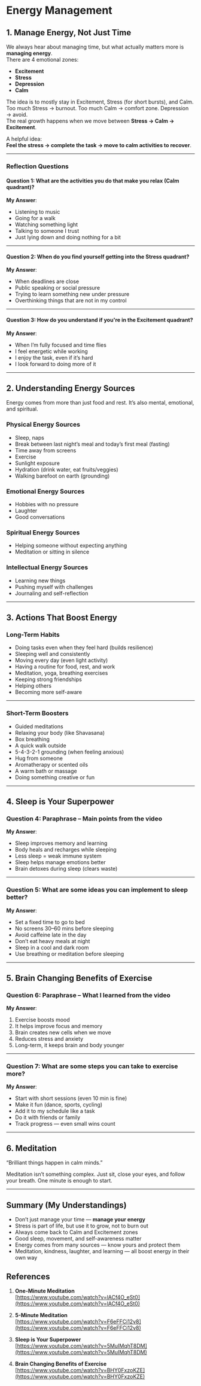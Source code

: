 # Energy Management 

## 1. Manage Energy, Not Just Time

We always hear about managing time, but what actually matters more is **managing energy**.  
There are 4 emotional zones:

- **Excitement**
- **Stress**
- **Depression**
- **Calm**

The idea is to mostly stay in Excitement, Stress (for short bursts), and Calm.  
Too much Stress → burnout. Too much Calm → comfort zone. Depression → avoid.  
The real growth happens when we move between **Stress → Calm → Excitement**.

A helpful idea:  
**Feel the stress → complete the task → move to calm activities to recover**.

---

###  Reflection Questions

####  Question 1: What are the activities you do that make you relax (Calm quadrant)?

**My Answer**:  
- Listening to music  
- Going for a walk  
- Watching something light  
- Talking to someone I trust  
- Just lying down and doing nothing for a bit

---

####  Question 2: When do you find yourself getting into the Stress quadrant?

**My Answer**:  
- When deadlines are close  
- Public speaking or social pressure  
- Trying to learn something new under pressure  
- Overthinking things that are not in my control

---

####  Question 3: How do you understand if you're in the Excitement quadrant?

**My Answer**:  
- When I’m fully focused and time flies  
- I feel energetic while working  
- I enjoy the task, even if it’s hard  
- I look forward to doing more of it

---

## 2. Understanding Energy Sources

Energy comes from more than just food and rest. It’s also mental, emotional, and spiritual.

###  Physical Energy Sources

- Sleep, naps  
- Break between last night’s meal and today’s first meal (fasting)  
- Time away from screens  
- Exercise  
- Sunlight exposure  
- Hydration (drink water, eat fruits/veggies)  
- Walking barefoot on earth (grounding)

###  Emotional Energy Sources

- Hobbies with no pressure  
- Laughter  
- Good conversations  

###  Spiritual Energy Sources

- Helping someone without expecting anything  
- Meditation or sitting in silence  

###  Intellectual Energy Sources

- Learning new things  
- Pushing myself with challenges  
- Journaling and self-reflection  

---

## 3. Actions That Boost Energy

###  Long-Term Habits

- Doing tasks even when they feel hard (builds resilience)  
- Sleeping well and consistently  
- Moving every day (even light activity)  
- Having a routine for food, rest, and work  
- Meditation, yoga, breathing exercises  
- Keeping strong friendships  
- Helping others  
- Becoming more self-aware

---

###  Short-Term Boosters

- Guided meditations  
- Relaxing your body (like Shavasana)  
- Box breathing  
- A quick walk outside  
- 5-4-3-2-1 grounding (when feeling anxious)  
- Hug from someone  
- Aromatherapy or scented oils  
- A warm bath or massage  
- Doing something creative or fun

---

## 4. Sleep is Your Superpower 


### Question 4: Paraphrase – Main points from the video

**My Answer**:

- Sleep improves memory and learning  
- Body heals and recharges while sleeping  
- Less sleep = weak immune system  
- Sleep helps manage emotions better  
- Brain detoxes during sleep (clears waste)

---

###  Question 5: What are some ideas you can implement to sleep better?

**My Answer**:  
- Set a fixed time to go to bed  
- No screens 30–60 mins before sleeping  
- Avoid caffeine late in the day  
- Don’t eat heavy meals at night  
- Sleep in a cool and dark room  
- Use breathing or meditation before sleeping

---

## 5. Brain Changing Benefits of Exercise 


### Question 6: Paraphrase – What I learned from the video

**My Answer**:

1. Exercise boosts mood 
2. It helps improve focus and memory  
3. Brain creates new cells when we move  
4. Reduces stress and anxiety  
5. Long-term, it keeps brain and body younger

---

###  Question 7: What are some steps you can take to exercise more?

**My Answer**:

- Start with short sessions (even 10 min is fine)  
- Make it fun (dance, sports, cycling)  
- Add it to my schedule like a task  
- Do it with friends or family  
- Track progress — even small wins count

---

## 6. Meditation 

 “Brilliant things happen in calm minds.”

Meditation isn’t something complex. Just sit, close your eyes, and follow your breath. One minute is enough to start.

---

## Summary (My Understandings)

- Don’t just manage your time — **manage your energy**
- Stress is part of life, but use it to grow, not to burn out  
- Always come back to Calm and Excitement zones  
- Good sleep, movement, and self-awareness matter  
- Energy comes from many sources — know yours and protect them  
- Meditation, kindness, laughter, and learning — all boost energy in their own way



##  References

1. **One-Minute Meditation**  
   [https://www.youtube.com/watch?v=lACf4O_eSt0](https://www.youtube.com/watch?v=lACf4O_eSt0)

2. **5-Minute Meditation**  
   [https://www.youtube.com/watch?v=F6eFFCi12v8](https://www.youtube.com/watch?v=F6eFFCi12v8)

3. **Sleep is Your Superpower**  
   [https://www.youtube.com/watch?v=5MuIMqhT8DM](https://www.youtube.com/watch?v=5MuIMqhT8DM)

4. **Brain Changing Benefits of Exercise**  
   [https://www.youtube.com/watch?v=BHY0FxzoKZE](https://www.youtube.com/watch?v=BHY0FxzoKZE)

